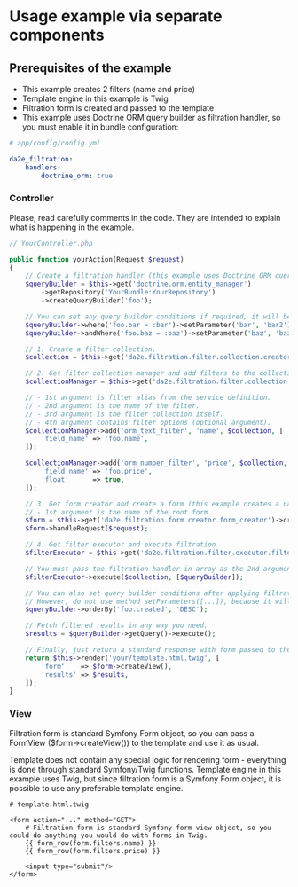 # Usage example via separate components

## Prerequisites of the example

- This example creates 2 filters (name and price)
- Template engine in this example is Twig
- Filtration form is created and passed to the template
- This example uses Doctrine ORM query builder as filtration handler, so you must enable it in bundle configuration:
```yaml
# app/config/config.yml

da2e_filtration:
    handlers:
        doctrine_orm: true
```

### Controller

Please, read carefully comments in the code. They are intended to explain what is happening in the example.

```php
// YourController.php

public function yourAction(Request $request)
{
    // Create a filtration handler (this example uses Doctrine ORM query builder).
    $queryBuilder = $this->get('doctrine.orm.entity_manager')
        ->getRepository('YourBundle:YourRepository')
        ->createQueryBuilder('foo');

    // You can set any query builder conditions if required, it will be kept along with the applied filters.
    $queryBuilder->where('foo.bar = :bar')->setParameter('bar', 'bar2');
    $queryBuilder->andWhere('foo.baz = :baz')->setParameter('baz', 'baz2');

    // 1. Create a filter collection.
    $collection = $this->get('da2e.filtration.filter.collection.creator.collection_creator')->create();

    // 2. Get filter collection manager and add filters to the collection.
    $collectionManager = $this->get('da2e.filtration.filter.collection.collection_manager');

    // - 1st argument is filter alias from the service definition.
    // - 2nd argument is the name of the filter.
    // - 3rd argument is the filter collection itself.
    // - 4th argument contains filter options (optional argument).
    $collectionManager->add('orm_text_filter', 'name', $collection, [
        'field_name' => 'foo.name',
    ]);

    $collectionManager->add('orm_number_filter', 'price', $collection, [
        'field_name' => 'foo.price',
        'float'      => true,
    ]);

    // 3. Get form creator and create a form (this example creates a named form).
    // - 1st argument is the name of the root form.
    $form = $this->get('da2e.filtration.form.creator.form_creator')->createNamed('filters', $collection);
    $form->handleRequest($request);

    // 4. Get filter executor and execute filtration.
    $filterExecutor = $this->get('da2e.filtration.filter.executor.filter_executor');

    // You must pass the filtration handler in array as the 2nd argument.
    $filterExecutor->execute($collection, [$queryBuilder]);

    // You can also set query builder conditions after applying filtration.
    // However, do not use method setParameters([...]), because it will override everything set while applying filters.
    $queryBuilder->orderBy('foo.created', 'DESC');

    // Fetch filtered results in any way you need.
    $results = $queryBuilder->getQuery()->execute();

    // Finally, just return a standard response with form passed to the template.
    return $this->render('your/template.html.twig', [
        'form'    => $form->createView(),
        'results' => $results,
    ]);
}
```

### View

Filtration form is standard Symfony Form object, so you can pass a FormView ($form->createView()) to the template and use it as usual.

Template does not contain any special logic for rendering form - everything is done through standard Symfony/Twig functions.
Template engine in this example uses Twig, but since filtration form is a Symfony Form object, it is possible to use any preferable template engine.

```twig
# template.html.twig

<form action="..." method="GET">
    # Filtration form is standard Symfony form view object, so you could do anything you would do with forms in Twig.
    {{ form_row(form.filters.name) }}
    {{ form_row(form.filters.price) }}
    
    <input type="submit"/>
</form>
```
